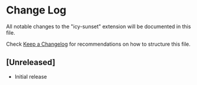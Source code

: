 # Change Log

All notable changes to the "icy-sunset" extension will be documented in this file.

Check [Keep a Changelog](http://keepachangelog.com/) for recommendations on how to structure this file.

## [Unreleased]

- Initial release
